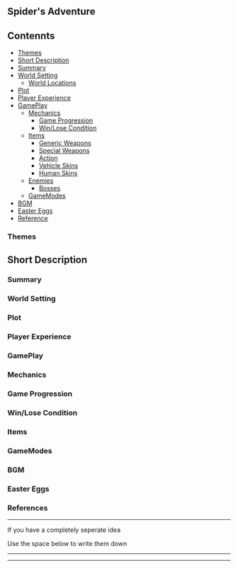 Spider's Adventure
-----
## Contennts

- [Themes](#themes)
- [Short Description](#short-description)
- [Summary](#summary)
- [World Setting](#world-setting)
    - [World Locations](world-locations)
- [Plot](#plot)
- [Player Experience](player-experience)
- [GamePlay](#gameplay)
    - [Mechanics](Mechanics)
        - [Game Progression](#game-progression)
        - [Win/Lose Condition](#win/lose-condition)
    - [Items](#items)
        - [Generic Weapons](#generic-weapons)
        - [Special Weapons](#special-weapons)
        - [Action](#action)
        - [Vehicle Skins](#vehicle-skins)
        - [Human Skins](#human-skins)
    - [Enemies](#enemies)
        - [Bosses](#bosses)
    - [GameModes](#gamemodes)
- [BGM](#bgm)
- [Easter Eggs](#easter-eggs)
- [Reference](#reference)

### Themes

## Short Description

### Summary

### World Setting

### Plot

### Player Experience

### GamePlay

### Mechanics

### Game Progression

### Win/Lose Condition

### Items

### GameModes

### BGM

### Easter Eggs

### References

* * * * *

If you have a completely seperate idea

Use the space below to write them down

* * * * *
_________________

<!--stackedit_data:
eyJoaXN0b3J5IjpbNTg3NDk5MzY3XX0=
-->